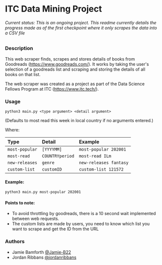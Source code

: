 # ITC Data Mining Project

###### Current status: This is an ongoing project. This readme currently details the progress made as of the first checkpoint where it only scrapes the data into a CSV file

### Description

This web scraper finds, scrapes and stores details of books from Goodreads (https://www.goodreads.com/). It works by taking the user's selection of a goodreads list and scraping and storing the details of all books on that list.

The web scraper was created as a project as part of the Data Science Fellows Program at ITC (https://www.itc.tech/).

### Usage

`python3 main.py <type argument> <detail argument>`

(Defaults to most read this week in local country if no arguments entered.)

Where:


| Type | Detail | Example |
| :--- | :----------- | :-------- |
| `most-popular` | `[YYYYMM]` | `most-popular 202001` |
| `most-read` | `COUNTRYperiod` | `most-read ILm` |
| `new-releases` | `genre` | `new-releases fantasy` |
| `custom-list` | `customID` | `custom-list 121572` |

#### Example:

`python3 main.py most-popular 202001`

#### Points to note:
* To avoid throttling by goodreads, there is a 10 second wait implemented between web requests.  
* The custom lists are made by users, you need to know which list you want to scrape and get the ID from the URL

### Authors
- Jamie Bamforth <a href="https://github.com/Jamie-B22"> @Jamie-B22 </a>
- Jordan Ribbans <a href="https://github.com/jordanribbans"> @jordanribbans </a>